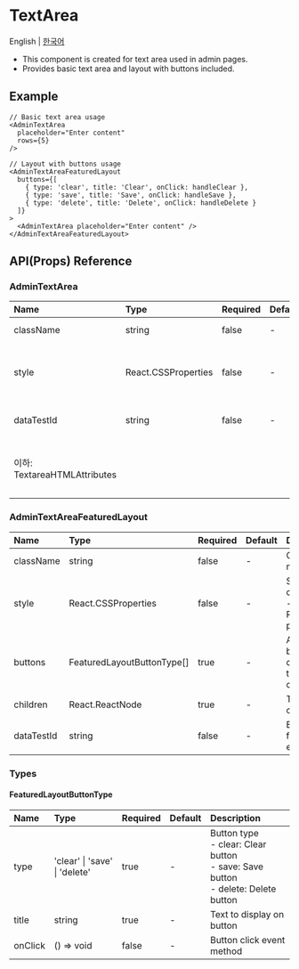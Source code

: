 # TextArea

English | [한국어](../ko/component_textarea.md)

- This component is created for text area used in admin pages.
- Provides basic text area and layout with buttons included.

## Example

```tsx
// Basic text area usage
<AdminTextArea
  placeholder="Enter content"
  rows={5}
/>

// Layout with buttons usage
<AdminTextAreaFeaturedLayout
  buttons={[
    { type: 'clear', title: 'Clear', onClick: handleClear },
    { type: 'save', title: 'Save', onClick: handleSave },
    { type: 'delete', title: 'Delete', onClick: handleDelete }
  ]}
>
  <AdminTextArea placeholder="Enter content" />
</AdminTextAreaFeaturedLayout>
```

## API(Props) Reference

### AdminTextArea

| Name                         | Type                | Required | Default | Description                                          |
| :--------------------------- | :------------------ | :------- | :------ | :--------------------------------------------------- |
| className                    | string              | false    | -       | CSS class name                                       |
| style                        | React.CSSProperties | false    | -       | Style declaration <br> - Same as React `style` props |
| dataTestId                   | string              | false    | -       | Element ID for test execution                        |
| 이하: TextareaHTMLAttributes |                     |          |         | Supports all attributes of HTML textarea element     |

### AdminTextAreaFeaturedLayout

| Name       | Type                       | Required | Default | Description                                            |
| :--------- | :------------------------- | :------- | :------ | :----------------------------------------------------- |
| className  | string                     | false    | -       | CSS class name                                         |
| style      | React.CSSProperties        | false    | -       | Style declaration <br> - Same as React `style` props   |
| buttons    | FeaturedLayoutButtonType[] | true     | -       | Array of buttons to display at the bottom of text area |
| children   | React.ReactNode            | true     | -       | Text area component                                    |
| dataTestId | string                     | false    | -       | Element ID for test execution                          |

### Types

#### FeaturedLayoutButtonType

| Name    | Type                          | Required | Default | Description                                                                                  |
| :------ | :---------------------------- | :------- | :------ | :------------------------------------------------------------------------------------------- |
| type    | 'clear' \| 'save' \| 'delete' | true     | -       | Button type <br> - clear: Clear button <br> - save: Save button <br> - delete: Delete button |
| title   | string                        | true     | -       | Text to display on button                                                                    |
| onClick | () => void                    | false    | -       | Button click event method                                                                    |
